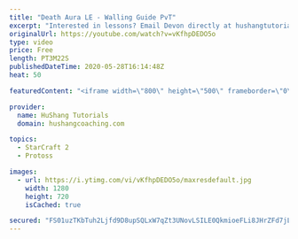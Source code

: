 ```yaml
---
title: "Death Aura LE - Walling Guide PvT"
excerpt: "Interested in lessons? Email Devon directly at hushangtutorials@outlook.com ------------------------------------------------------------------------------------------------------- Want to support HuShang Tutorials directly? Patreon is a website where you can contribute a monthly donation that will help"
originalUrl: https://youtube.com/watch?v=vKfhpDEDO5o
type: video
price: Free
length: PT3M22S
publishedDateTime: 2020-05-28T16:14:48Z
heat: 50

featuredContent: "<iframe width=\"800\" height=\"500\" frameborder=\"0\" src=\"https://www.youtube.com/embed/vKfhpDEDO5o\" allow=\"accelerometer; autoplay; encrypted-media; gyroscope; picture-in-picture\" allowfullscreen></iframe>"

provider:
  name: HuShang Tutorials
  domain: hushangcoaching.com

topics:
  - StarCraft 2
  - Protoss

images:
  - url: https://i.ytimg.com/vi/vKfhpDEDO5o/maxresdefault.jpg
    width: 1280
    height: 720
    isCached: true

secured: "FS01uzTKbTuh2Ljfd9D8upSQLxW7qZt3UNovLSILE0QkmioeFLi8JHrZFd7jL2D83tcSKQUucMnAVp/cIe9TpBJm0ToDKX7JC6YYPrg8Ht2Ajt/RZTJ3V2k+9Rr4qE3pFG/a6jn2bPMYnaw0SdPfKhsi7GPqjCIr6vw/ctZvJGGUxdMnsjjpexEv6JQUh2CyNHGyoD7d6Wg8HycWXotBHKARZEQN9C5vqyND/0OMNHLzgcJnDA9xyuFAoJgCUsPVqfwhO4aCEzGV7NH3ojaJyII5kEPnIOGdTTD3rjNZoyB8kfwsX+t08YRQDyBRvvhr3GeNnmog4NRRNfT3dWMtSvsQ2Be7wTTHWyTzyqCSezlilPHV33lhn7b5f0V9hoj6DB4Y6MF3KAo16e/FfuytBo/0Dg4hL5c6p8hFz3fXmBs=;44DLcglM5F4/zxUUDJBIfw=="
---
```


